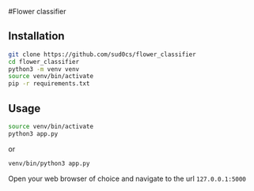 #Flower classifier
## Installation
```bash
git clone https://github.com/sud0cs/flower_classifier
cd flower_classifier
python3 -m venv venv
source venv/bin/activate
pip -r requirements.txt
```
## Usage
```bash
source venv/bin/activate
python3 app.py
```

or

```bash
venv/bin/python3 app.py
```

Open your web browser of choice and navigate to the url `127.0.0.1:5000`
